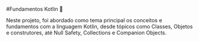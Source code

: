 #Fundamentos Kotlin 🤔

Neste projeto, foi abordado como tema principal os conceitos e fundamentos com a linguagem Kotlin, desde tópicos como Classes, Objetos e construtores, até Null Safety, Collections e Companion Objects.
